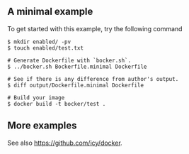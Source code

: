 ## A minimal example

To get started with this example, try the following command

````
$ mkdir enabled/ -pv
$ touch enabled/test.txt

# Generate Dockerfile with `bocker.sh`.
$ ../bocker.sh Bockerfile.minimal Dockerfile

# See if there is any difference from author's output.
$ diff output/Dockerfile.minimal Dockerfile

# Build your image
$ docker build -t bocker/test .
````

## More examples

See also https://github.com/icy/docker.
